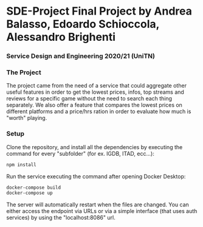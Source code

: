 # SDE-Project Final Project by Andrea Balasso, Edoardo Schioccola, Alessandro Brighenti
### Service Design and Engineering 2020/21 (UniTN)
### The Project
The project came from the need of a service that could aggregate other useful features in order to get the lowest prices, infos, top streams and reviews for a specific game without the need to search each thing separately. We also offer a feature that compares the lowest prices on different platforms and a price/hrs ration in order to evaluate how much is "worth" playing.
### Setup

Clone the repository, and install all the dependencies by executing the command for every "subfolder" (for ex. IGDB, ITAD, ecc...):

```bash
npm install
```

Run the service executing the command after opening Docker Desktop:

```bash
docker-compose build
docker-compose up
```

The server will automatically restart when the files are changed.
You can either access the endpoint via URLs or via a simple interface (that uses auth services) by using the "localhost:8086" url.
